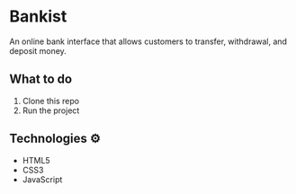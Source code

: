 # Bankist
An online bank interface that allows customers to transfer, withdrawal, and deposit money. 

## What to do
1. Clone this repo
2. Run the project

## Technologies ⚙️

* HTML5
* CSS3
* JavaScript
